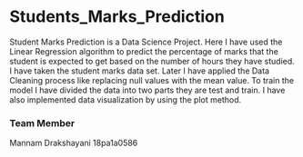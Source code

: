 # Students_Marks_Prediction

Student Marks Prediction is a Data Science Project. Here I have used the Linear Regression algorithm to predict the percentage of marks that the student is expected to get based on the number of hours they have studied. I have taken the student marks data set. Later I have applied the Data Cleaning process like replacing null values with the mean value. To train the model I have divided the data into two parts they are test and train. I have also implemented data visualization by using the plot method.

### Team Member
Mannam Drakshayani 18pa1a0586
